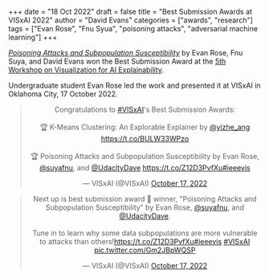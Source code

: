 +++
date = "18 Oct 2022"
draft = false
title = "Best Submission Awards at VISxAI 2022"
author = "David Evans"
categories = ["awards", "research"]
tags = ["Evan Rose", "Fnu Syua", "poisoning attacks", "adversarial machine learning"]
+++

<a href="https://uvasrg.github.io/poisoning/"><em>Poisoning Attacks and Subpopulation Susceptibility</em></a> by Evan Rose, Fnu Suya, and David Evans won the Best Submission Award at the <a href="https://visxai.io/">5th Workshop on Visualization for AI Explainability</a>.

Undergraduate student Evan Rose led the work and presented it at VISxAI in Oklahoma City, 17 October 2022.

<center>
<blockquote class="twitter-tweet"><p lang="en" dir="ltr">Congratulations to <a href="https://twitter.com/hashtag/VISxAI?src=hash&amp;ref_src=twsrc%5Etfw">#VISxAI</a>&#39;s Best Submission Awards:<br><br>🏆 K-Means Clustering: An Explorable Explainer by <a href="https://twitter.com/yizhe_ang?ref_src=twsrc%5Etfw">@yizhe_ang</a> <a href="https://t.co/BULW33WPzo">https://t.co/BULW33WPzo</a><br><br>🏆 Poisoning Attacks and Subpopulation Susceptibility by Evan Rose, <a href="https://twitter.com/suyafnu?ref_src=twsrc%5Etfw">@suyafnu</a>, and <a href="https://twitter.com/UdacityDave?ref_src=twsrc%5Etfw">@UdacityDave</a> <a href="https://t.co/Z12D3PvfXu">https://t.co/Z12D3PvfXu</a><a href="https://twitter.com/hashtag/ieeevis?src=hash&amp;ref_src=twsrc%5Etfw">#ieeevis</a></p>&mdash; VISxAI (@VISxAI) <a href="https://twitter.com/VISxAI/status/1582085676857577473?ref_src=twsrc%5Etfw">October 17, 2022</a></blockquote> <script async src="https://platform.twitter.com/widgets.js" charset="utf-8"></script>

<blockquote class="twitter-tweet"><p lang="en" dir="ltr">Next up is best submission award 🏅 winner, &quot;Poisoning Attacks and Subpopulation Susceptibility&quot; by Evan Rose, <a href="https://twitter.com/suyafnu?ref_src=twsrc%5Etfw">@suyafnu</a>, and <a href="https://twitter.com/UdacityDave?ref_src=twsrc%5Etfw">@UdacityDave</a>.<br><br>Tune in to learn why some data subpopulations are more vulnerable to attacks than others!<a href="https://t.co/Z12D3PvfXu">https://t.co/Z12D3PvfXu</a><a href="https://twitter.com/hashtag/ieeevis?src=hash&amp;ref_src=twsrc%5Etfw">#ieeevis</a> <a href="https://twitter.com/hashtag/VISxAI?src=hash&amp;ref_src=twsrc%5Etfw">#VISxAI</a> <a href="https://t.co/Gm2JBpWQSP">pic.twitter.com/Gm2JBpWQSP</a></p>&mdash; VISxAI (@VISxAI) <a href="https://twitter.com/VISxAI/status/1582117943889969153?ref_src=twsrc%5Etfw">October 17, 2022</a></blockquote> <script async src="https://platform.twitter.com/widgets.js" charset="utf-8"></script>
</center>
